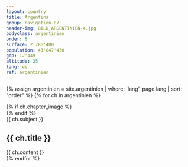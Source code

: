 ```yaml
---
layout: country
title: Argentina
group: navigation-07
header-img: BILD_ARGENTINIEN-4.jpg
bodyclass: argentinien
order: 8
surface: 2'780'400
population: 43'847'430
gdp: 12'449
altitude: 25
lang: es
ref: argentinien
---
```

{% assign argentinien = site.argentinien | where: 'lang', page.lang | sort: "order" %}
{% for ch in argentinien %}
<section class="box chapter-{{ ch.subject }}" id="{{ ch.subject }}">
    {% if ch.chapter_image %}
        <div class="image grid" style="background-image: url({{ ch.chapter_image | prepend: '/media/img/chapter/' | prepend: site.baseurl }});">
        </div>
    {% endif %}
    <div class="content">
        <span class="chapter-subject">{{ ch.subject }}</span>
        <h1 class="chapter-title">{{ ch.title }}</h1>
    </div>
    {{ ch.content }}
</section>
{% endfor %}
